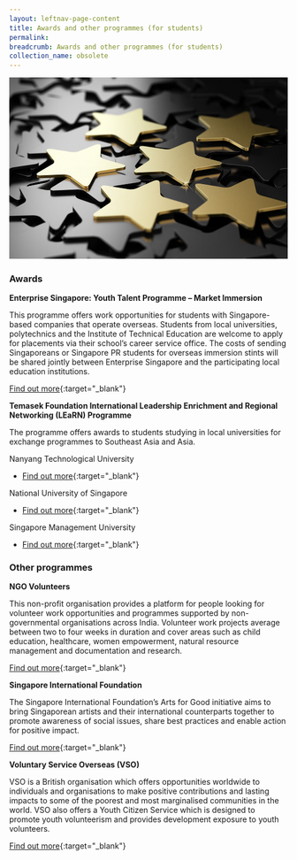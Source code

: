 ```yaml
---
layout: leftnav-page-content
title: Awards and other programmes (for students)
permalink: 
breadcrumb: Awards and other programmes (for students)
collection_name: obsolete
---
```


<img src="\images\asean-students\awards-students.jpg" alt="awards students banner" style="width:800px;" />

### **Awards**

**Enterprise Singapore: Youth Talent Programme – Market Immersion**

This programme offers work opportunities for students with Singapore-based companies that operate overseas. Students from local universities, polytechnics and the Institute of Technical Education are welcome to apply for placements via their school’s career service office. The costs of sending Singaporeans or Singapore PR students for overseas immersion stints will be shared jointly between Enterprise Singapore and the participating local education institutions.

[Find out more](https://ie.enterprisesg.gov.sg/Venture-Overseas/talent-development/ytp-market-immersion){:target="_blank"}



**Temasek Foundation International Leadership Enrichment and Regional Networking (LEaRN) Programme**

The programme offers awards to students studying in local universities for exchange programmes to Southeast Asia and Asia.

Nanyang Technological University

- [Find out more](http://global.ntu.edu.sg/GMP/gemexplorer/BeforeApplying/ScholarshipsFunding/Pages/TFLEaRN.aspx){:target="_blank"}

National University of Singapore

- [Find out more](http://www.nus.edu.sg/iro/fa/sch/out/tfilearn-out.html){:target="_blank"}

Singapore Management University

- [Find out more](https://www.smu.edu.sg/about/financial/scholarships/TFLEaRN){:target="_blank"}



### **Other programmes**

**NGO Volunteers**

This non-profit organisation provides a platform for people looking for volunteer work opportunities and programmes supported by non-governmental organisations across India. Volunteer work projects average between two to four weeks in duration and cover areas such as child education, healthcare, women empowerment, natural resource management and documentation and research.

[Find out more](http://ngovolunteers.com/){:target="_blank"}

 

**Singapore International Foundation**

The Singapore International Foundation’s Arts for Good initiative aims to bring Singaporean artists and their international counterparts together to promote awareness of social issues, share best practices and enable action for positive impact.

[Find out more](https://www.sif.org.sg/our-work/ce/afg/about){:target="_blank"}

 

**Voluntary Service Overseas (VSO)**

VSO is a British organisation which offers opportunities worldwide to individuals and organisations to make positive contributions and lasting impacts to some of the poorest and most marginalised communities in the world. VSO also offers a Youth Citizen Service which is designed to promote youth volunteerism and provides development exposure to youth volunteers.

[Find out more](https://www.vsointernational.org/volunteering/where-do-volunteers-work/india){:target="_blank"}